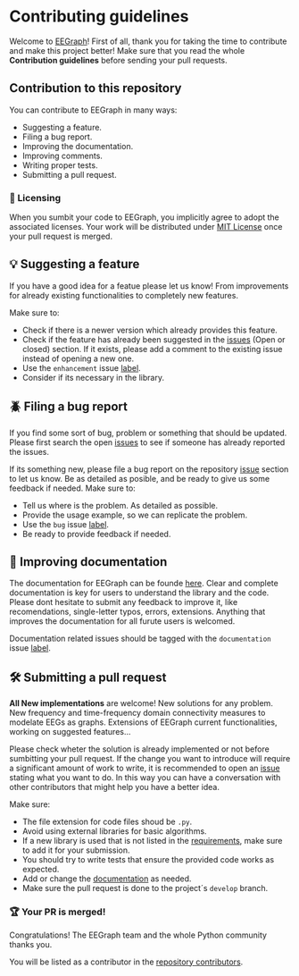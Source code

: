 # Contributing guidelines
Welcome to [EEGraph](https://github.com/ufvceiec/EEGRAPH)! First of all, thank you for taking the time to contribute and make this project better! Make sure that you read the whole **Contribution guidelines** before sending your pull requests. 

## Contribution to this repository
You can contribute to EEGraph in many ways:

* Suggesting a feature. 
* Filing a bug report. 
* Improving the documentation. 
* Improving comments.
* Writing proper tests. 
* Submitting a pull request. 


### :scroll: Licensing 
When you sumbit your code to EEGraph, you implicitly agree to adopt the associated licenses. Your work will be distributed under [MIT License](https://github.com/ufvceiec/EEGRAPH/blob/develop-refactor/LICENSE) once your pull request is merged. 

## :bulb: Suggesting a feature 
If you have a good idea for a featue please let us know! From improvements for already existing functionalities to completely new features. 

Make sure to:
* Check if there is a newer version which already provides this feature. 
* Check if the feature has already been suggested in the [issues](https://github.com/ufvceiec/EEGRAPH/issues) (Open or closed) section. If it exists, please add a comment to the existing issue instead of opening a new one.
* Use the `enhancement` issue [label](https://github.com/ufvceiec/EEGRAPH/labels).  
* Consider if its necessary in the library.

## :beetle: Filing a bug report 
If you find some sort of bug, problem or something that should be updated. Please first search the open [issues](https://github.com/ufvceiec/EEGRAPH/issues) to see if someone has already reported the issues.

If its something new, please file a bug report on the repository [issue](https://github.com/ufvceiec/EEGRAPH/issues) section to let us know. Be as detailed as posible, and be ready to give us some feedback if needed. Make sure to:

* Tell us where is the problem. As detailed as possible.
* Provide the usage example, so we can replicate the problem.
* Use the `bug` issue [label](https://github.com/ufvceiec/EEGRAPH/labels).
* Be ready to provide feedback if needed. 

## :orange_book: Improving documentation
The documentation for EEGraph can be founde [here](https://github.com/ufvceiec/EEGRAPH/wiki). Clear and complete documentation is key for users to understand the library and the code. Please dont hesitate to submit any feedback to improve it, like recomendations, single-letter typos, errors, extensions. Anything that improves the documentation for all furute users is welcomed.  

Documentation related issues should be tagged with the `documentation` issue [label](https://github.com/ufvceiec/EEGRAPH/labels).

## :hammer_and_wrench: Submitting a pull request 
**All New implementations** are welcome! New solutions for any problem. New frequency and time-frequency domain connectivity measures to modelate EEGs as graphs. Extensions of EEGraph current functionalities, working on suggested features...

Please check wheter the solution is already implemented or not before sumbitting your pull request. If the change you want to introduce will require a significant amount of work to write, it is recommended to open an [issue](https://github.com/ufvceiec/EEGRAPH/issues) stating what you want to do. In this way you can have a conversation with other contributors that might help you have a better idea. 

Make sure:
- The file extension for code files shoud be `.py`. 
- Avoid using external libraries for basic algorithms. 
- If a new library is used that is not listed in the [requirements](https://github.com/ufvceiec/EEGRAPH/blob/develop-refactor/requirements.txt), make sure to add it for your submission. 
- You should try to write tests that ensure the provided code works as expected. 
- Add or change the [documentation](https://github.com/ufvceiec/EEGRAPH/wiki) as needed. 
- Make sure the pull request is done to the project´s `develop` branch.



### :trophy: Your PR is merged! 
Congratulations! The EEGraph team and the whole Python community thanks you.

You will be listed as a contributor in the [repository contributors](https://github.com/ufvceiec/EEGRAPH/graphs/contributors).
